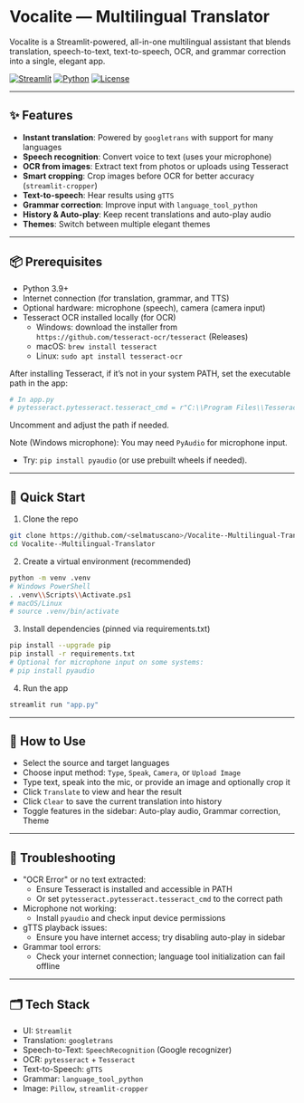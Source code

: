# Vocalite — Multilingual Translator

Vocalite is a Streamlit-powered, all-in-one multilingual assistant that blends translation, speech-to-text, text-to-speech, OCR, and grammar correction into a single, elegant app.

[![Streamlit](https://img.shields.io/badge/Built%20with-Streamlit-ff4b4b?logo=streamlit&logoColor=white)](https://streamlit.io) [![Python](https://img.shields.io/badge/Python-3.9%2B-3776AB?logo=python&logoColor=white)](https://www.python.org/) [![License](https://img.shields.io/badge/License-MIT-2ea44f)](LICENSE)

---

## ✨ Features
- **Instant translation**: Powered by `googletrans` with support for many languages
- **Speech recognition**: Convert voice to text (uses your microphone)
- **OCR from images**: Extract text from photos or uploads using Tesseract
- **Smart cropping**: Crop images before OCR for better accuracy (`streamlit-cropper`)
- **Text-to-speech**: Hear results using `gTTS`
- **Grammar correction**: Improve input with `language_tool_python`
- **History & Auto-play**: Keep recent translations and auto-play audio
- **Themes**: Switch between multiple elegant themes

---

## 📦 Prerequisites
- Python 3.9+
- Internet connection (for translation, grammar, and TTS)
- Optional hardware: microphone (speech), camera (camera input)
- Tesseract OCR installed locally (for OCR)
  - Windows: download the installer from `https://github.com/tesseract-ocr/tesseract` (Releases)
  - macOS: `brew install tesseract`
  - Linux: `sudo apt install tesseract-ocr`

After installing Tesseract, if it’s not in your system PATH, set the executable path in the app:
```python
# In app.py
# pytesseract.pytesseract.tesseract_cmd = r"C:\\Program Files\\Tesseract-OCR\\tesseract.exe"
```
Uncomment and adjust the path if needed.

Note (Windows microphone): You may need `PyAudio` for microphone input.
- Try: `pip install pyaudio` (or use prebuilt wheels if needed).

---

## 🚀 Quick Start
1) Clone the repo
```bash
git clone https://github.com/<selmatuscano>/Vocalite--Multilingual-Translator.git
cd Vocalite--Multilingual-Translator
```

2) Create a virtual environment (recommended)
```bash
python -m venv .venv
# Windows PowerShell
. .venv\\Scripts\\Activate.ps1
# macOS/Linux
# source .venv/bin/activate
```

3) Install dependencies (pinned via requirements.txt)
```bash
pip install --upgrade pip
pip install -r requirements.txt
# Optional for microphone input on some systems:
# pip install pyaudio
```

4) Run the app
```bash
streamlit run "app.py"
```

---

## 🧭 How to Use
- Select the source and target languages
- Choose input method: `Type`, `Speak`, `Camera`, or `Upload Image`
- Type text, speak into the mic, or provide an image and optionally crop it
- Click `Translate` to view and hear the result
- Click `Clear` to save the current translation into history
- Toggle features in the sidebar: Auto-play audio, Grammar correction, Theme

---

## 🔧 Troubleshooting
- "OCR Error" or no text extracted:
  - Ensure Tesseract is installed and accessible in PATH
  - Or set `pytesseract.pytesseract.tesseract_cmd` to the correct path
- Microphone not working:
  - Install `pyaudio` and check input device permissions
- gTTS playback issues:
  - Ensure you have internet access; try disabling auto-play in sidebar
- Grammar tool errors:
  - Check your internet connection; language tool initialization can fail offline

---

## 🗂 Tech Stack
- UI: `Streamlit`
- Translation: `googletrans`
- Speech-to-Text: `SpeechRecognition` (Google recognizer)
- OCR: `pytesseract` + `Tesseract`
- Text-to-Speech: `gTTS`
- Grammar: `language_tool_python`
- Image: `Pillow`, `streamlit-cropper`

